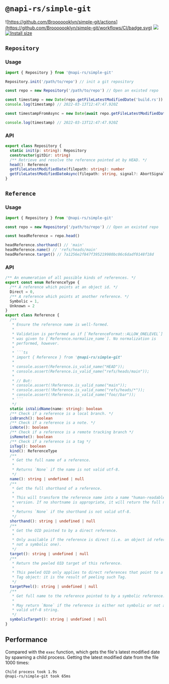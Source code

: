 # `@napi-rs/simple-git`

![https://github.com/Brooooooklyn/simple-git/actions](https://github.com/Brooooooklyn/simple-git/workflows/CI/badge.svg)
![](https://img.shields.io/npm/dm/@napi-rs/simple-git.svg?sanitize=true)
[![Install size](https://packagephobia.com/badge?p=@napi-rs/simple-git)](https://packagephobia.com/result?p=@napi-rs/simple-git)

## `Repository`

### Usage

```ts
import { Repository } from '@napi-rs/simple-git'

Repository.init('/path/to/repo') // init a git repository

const repo = new Repository('/path/to/repo') // Open an existed repo

const timestamp = new Date(repo.getFileLatestModifiedDate('build.rs')) // get the latest modified timestamp of a `build.rs`
console.log(timestamp) // 2022-03-13T12:47:47.920Z

const timestampFromAsync = new Date(await repo.getFileLatestModifiedDateAsync('build.rs')) // Async version of `getFileLatestModifiedDate`

console.log(timestamp) // 2022-03-13T12:47:47.920Z
```

### API

```ts
export class Repository {
  static init(p: string): Repository
  constructor(gitDir: string)
  /** Retrieve and resolve the reference pointed at by HEAD. */
  head(): Reference
  getFileLatestModifiedDate(filepath: string): number
  getFileLatestModifiedDateAsync(filepath: string, signal?: AbortSignal | undefined | null): Promise<unknown>
}
```

## `Reference`

### Usage

```ts
import { Repository } from '@napi-rs/simple-git'

const repo = new Repository('/path/to/repo') // Open an existed repo

const headReference = repo.head()

headReference.shorthand() // 'main'
headReference.name() // 'refs/heads/main'
headReference.target() // 7a1256e2f847f395219980bc06c6dadf0148f18d
```

### API

```ts
/** An enumeration of all possible kinds of references. */
export const enum ReferenceType {
  /** A reference which points at an object id. */
  Direct = 0,
  /** A reference which points at another reference. */
  Symbolic = 1,
  Unknown = 2
}
export class Reference {
  /**
   * Ensure the reference name is well-formed.
   *
   * Validation is performed as if [`ReferenceFormat::ALLOW_ONELEVEL`]
   * was given to [`Reference.normalize_name`]. No normalization is
   * performed, however.
   *
   * ```ts
   * import { Reference } from '@napi-rs/simple-git'
   *
   * console.assert(Reference.is_valid_name("HEAD"));
   * console.assert(Reference.is_valid_name("refs/heads/main"));
   *
   * // But:
   * console.assert(!Reference.is_valid_name("main"));
   * console.assert(!Reference.is_valid_name("refs/heads/*"));
   * console.assert(!Reference.is_valid_name("foo//bar"));
   * ```
   */
  static isValidName(name: string): boolean
  /** Check if a reference is a local branch. */
  isBranch(): boolean
  /** Check if a reference is a note. */
  isNote(): boolean
  /** Check if a reference is a remote tracking branch */
  isRemote(): boolean
  /** Check if a reference is a tag */
  isTag(): boolean
  kind(): ReferenceType
  /**
   * Get the full name of a reference.
   *
   * Returns `None` if the name is not valid utf-8.
   */
  name(): string | undefined | null
  /**
   * Get the full shorthand of a reference.
   *
   * This will transform the reference name into a name "human-readable"
   * version. If no shortname is appropriate, it will return the full name.
   *
   * Returns `None` if the shorthand is not valid utf-8.
   */
  shorthand(): string | undefined | null
  /**
   * Get the OID pointed to by a direct reference.
   *
   * Only available if the reference is direct (i.e. an object id reference,
   * not a symbolic one).
   */
  target(): string | undefined | null
  /**
   * Return the peeled OID target of this reference.
   *
   * This peeled OID only applies to direct references that point to a hard
   * Tag object: it is the result of peeling such Tag.
   */
  targetPeel(): string | undefined | null
  /**
   * Get full name to the reference pointed to by a symbolic reference.
   *
   * May return `None` if the reference is either not symbolic or not a
   * valid utf-8 string.
   */
  symbolicTarget(): string | undefined | null
}
```

## Performance

Compared with the `exec` function, which gets the file's latest modified date by spawning a child process. Getting the latest modified date from the file 1000 times:

```
Child process took 1.9s
@napi-rs/simple-git took 65ms
```

